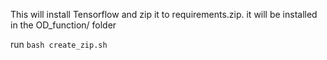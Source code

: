 This will install Tensorflow and zip it to requirements.zip. it will be installed in the OD_function/ folder

run
```bash create_zip.sh```
